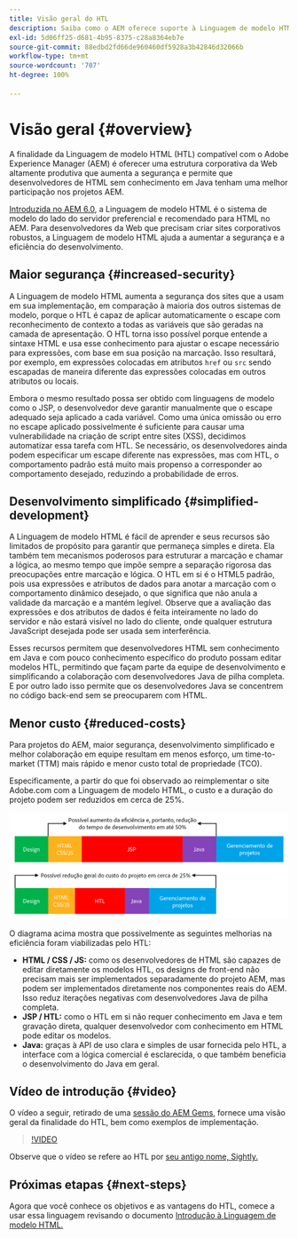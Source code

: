 ```yaml
---
title: Visão geral do HTL
description: Saiba como o AEM oferece suporte à Linguagem de modelo HTML (HTL) para entregar uma estrutura Web produtiva de nível empresarial, aumentando a segurança e permitindo que desenvolvedores de HTML sem conhecimento em Java tenham uma melhor participação em projetos do AEM.
exl-id: 5d06ff25-d681-4b95-8375-c28a8364eb7e
source-git-commit: 88edbd2fd66de960460df5928a3b42846d32066b
workflow-type: tm+mt
source-wordcount: '707'
ht-degree: 100%

---
```



# Visão geral {#overview}

A finalidade da Linguagem de modelo HTML (HTL) compatível com o Adobe Experience Manager (AEM) é oferecer uma estrutura corporativa da Web altamente produtiva que aumenta a segurança e permite que desenvolvedores de HTML sem conhecimento em Java tenham uma melhor participação nos projetos AEM.

[Introduzida no AEM 6.0](history.md), a Linguagem de modelo HTML é o sistema de modelo do lado do servidor preferencial e recomendado para HTML no AEM. Para desenvolvedores da Web que precisam criar sites corporativos robustos, a Linguagem de modelo HTML ajuda a aumentar a segurança e a eficiência do desenvolvimento.

## Maior segurança {#increased-security}

A Linguagem de modelo HTML aumenta a segurança dos sites que a usam em sua implementação, em comparação à maioria dos outros sistemas de modelo, porque o HTL é capaz de aplicar automaticamente o escape com reconhecimento de contexto a todas as variáveis que são geradas na camada de apresentação. O HTL torna isso possível porque entende a sintaxe HTML e usa esse conhecimento para ajustar o escape necessário para expressões, com base em sua posição na marcação. Isso resultará, por exemplo, em expressões colocadas em atributos `href` ou `src` sendo escapadas de maneira diferente das expressões colocadas em outros atributos ou locais.

Embora o mesmo resultado possa ser obtido com linguagens de modelo como o JSP, o desenvolvedor deve garantir manualmente que o escape adequado seja aplicado a cada variável. Como uma única omissão ou erro no escape aplicado possivelmente é suficiente para causar uma vulnerabilidade na criação de script entre sites (XSS), decidimos automatizar essa tarefa com HTL. Se necessário, os desenvolvedores ainda podem especificar um escape diferente nas expressões, mas com HTL, o comportamento padrão está muito mais propenso a corresponder ao comportamento desejado, reduzindo a probabilidade de erros.

## Desenvolvimento simplificado {#simplified-development}

A Linguagem de modelo HTML é fácil de aprender e seus recursos são limitados de propósito para garantir que permaneça simples e direta. Ela também tem mecanismos poderosos para estruturar a marcação e chamar a lógica, ao mesmo tempo que impõe sempre a separação rigorosa das preocupações entre marcação e lógica. O HTL em si é o HTML5 padrão, pois usa expressões e atributos de dados para anotar a marcação com o comportamento dinâmico desejado, o que significa que não anula a validade da marcação e a mantém legível. Observe que a avaliação das expressões e dos atributos de dados é feita inteiramente no lado do servidor e não estará visível no lado do cliente, onde qualquer estrutura JavaScript desejada pode ser usada sem interferência.

Esses recursos permitem que desenvolvedores HTML sem conhecimento em Java e com pouco conhecimento específico do produto possam editar modelos HTL, permitindo que façam parte da equipe de desenvolvimento e simplificando a colaboração com desenvolvedores Java de pilha completa. E por outro lado isso permite que os desenvolvedores Java se concentrem no código back-end sem se preocuparem com HTML.

## Menor custo {#reduced-costs}

Para projetos do AEM, maior segurança, desenvolvimento simplificado e melhor colaboração em equipe resultam em menos esforço, um time-to-market (TTM) mais rápido e menor custo total de propriedade (TCO).

Especificamente, a partir do que foi observado ao reimplementar o site Adobe.com com a Linguagem de modelo HTML, o custo e a duração do projeto podem ser reduzidos em cerca de 25%.

![Aumente a eficiência e diminua os custos](assets/chlimage_1.png)

O diagrama acima mostra que possivelmente as seguintes melhorias na eficiência foram viabilizadas pelo HTL:

* **HTML / CSS / JS:** como os desenvolvedores de HTML são capazes de editar diretamente os modelos HTL, os designs de front-end não precisam mais ser implementados separadamente do projeto AEM, mas podem ser implementados diretamente nos componentes reais do AEM. Isso reduz iterações negativas com desenvolvedores Java de pilha completa.
* **JSP / HTL:** como o HTL em si não requer conhecimento em Java e tem gravação direta, qualquer desenvolvedor com conhecimento em HTML pode editar os modelos.
* **Java:** graças à API de uso clara e simples de usar fornecida pelo HTL, a interface com a lógica comercial é esclarecida, o que também beneficia o desenvolvimento do Java em geral.

## Vídeo de introdução {#video}

O vídeo a seguir, retirado de uma [sessão do AEM Gems](https://experienceleague.adobe.com/docs/experience-manager-gems-events/gems/gems2014/aem-introduction-to-htl.html?lang=pt-BR), fornece uma visão geral da finalidade do HTL, bem como exemplos de implementação.

>[!VIDEO](https://video.tv.adobe.com/v/19504/?quality=9)

Observe que o vídeo se refere ao HTL por [seu antigo nome, Sightly.](history.md)

## Próximas etapas {#next-steps}

Agora que você conhece os objetivos e as vantagens do HTL, comece a usar essa linguagem revisando o documento [Introdução à Linguagem de modelo HTML.](getting-started.md)
